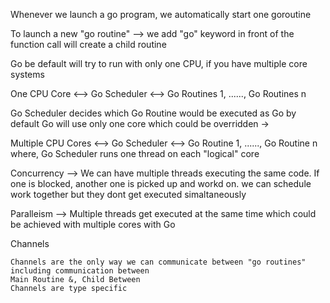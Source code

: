 Whenever we launch a go program, we automatically start one goroutine

To launch a new "go routine" --> we add "go" keyword in front of the function call will create a child routine

Go be default will try to run with only one CPU, if you have multiple core systems

One CPU Core <--> Go Scheduler <--> Go Routines 1, ......, Go Routines n

Go Scheduler decides which Go Routine would be executed as Go by default Go will use only one core which could be overridden ->

Multiple CPU Cores <--> Go Scheduler <--> Go Routine 1, ......, Go Routine n
where, Go Scheduler runs one thread on each "logical" core

Concurrency --> We can have multiple threads executing the same code. If one is blocked, another one is picked up and workd on. we can schedule work together but they dont get executed simaltaneously

Paralleism --> Multiple threads get executed at the same time which could be achieved with multiple cores with Go

Channels

    Channels are the only way we can communicate between "go routines" including communication between 
    Main Routine &, Child Between
    Channels are type specific